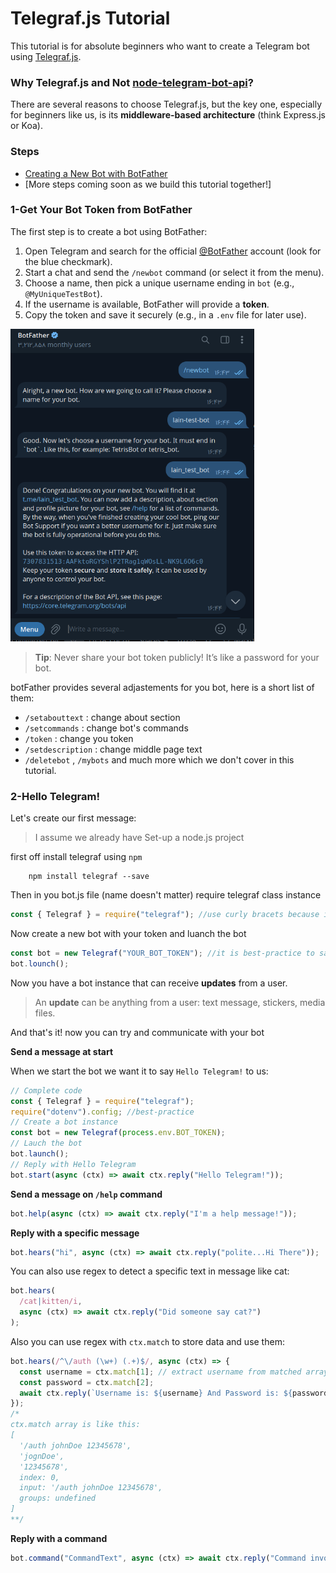 # Telegraf.js Tutorial

This tutorial is for absolute beginners who want to create a Telegram bot using [Telegraf.js](https://telegraf.js.org/).

### Why Telegraf.js and Not [node-telegram-bot-api](https://github.com/yagop/node-telegram-bot-api)?

There are several reasons to choose Telegraf.js, but the key one, especially for beginners like us, is its **middleware-based architecture** (think Express.js or Koa).

### Steps

- [Creating a New Bot with BotFather](#1-get-your-bot-token-from-botfather)
- [More steps coming soon as we build this tutorial together!]

### 1-Get Your Bot Token from BotFather

The first step is to create a bot using BotFather:

1. Open Telegram and search for the official [@BotFather](https://t.me/BotFather) account (look for the blue checkmark).
2. Start a chat and send the `/newbot` command (or select it from the menu).
3. Choose a name, then pick a unique username ending in `bot` (e.g., `@MyUniqueTestBot`).
4. If the username is available, BotFather will provide a **token**.
5. Copy the token and save it securely (e.g., in a `.env` file for later use).

<img src="https://github.com/daniyal-abbassi/telegrafjs-starting-tutorial/blob/main/screenshots/botfather.png" height="500" width="390">

> **Tip**: Never share your bot token publicly! It’s like a password for your bot.

botFather provides several adjastements for you bot, here is a short list of them:

- `/setabouttext` : change about section
- `/setcommands` : change bot's commands
- `/token` : change you token
- `/setdescription` : change middle page text
- `/deletebot` , `/mybots` and much more which we don't cover in this tutorial.

### 2-Hello Telegram!

Let's create our first message:

> I assume we already have Set-up a node.js project

first off install telegraf using `npm`

```
    npm install telegraf --save
```

Then in you bot.js file (name doesn't matter) require telegraf class instance

```js
const { Telegraf } = require("telegraf"); //use curly bracets because it is an instance of telegraf class
```

Now create a new bot with your token and luanch the bot

```js
const bot = new Telegraf("YOUR_BOT_TOKEN"); //it is best-practice to save it .env file and then access it with process.env.BOT_TOKEN
bot.lounch();
```

Now you have a bot instance that can receive **updates** from a user.

> An **update** can be anything from a user: text message, stickers, media files.

And that's it! now you can try and communicate with your bot

**Send a message at start**

When we start the bot we want it to say `Hello Telegram!` to us:

```js
// Complete code
const { Telegraf } = require("telegraf");
require("dotenv").config; //best-practice
// Create a bot instance
const bot = new Telegraf(process.env.BOT_TOKEN);
// Lauch the bot
bot.launch();
// Reply with Hello Telegram
bot.start(async (ctx) => await ctx.reply("Hello Telegram!"));
```

**Send a message on `/help` command**

```js
bot.help(async (ctx) => await ctx.reply("I'm a help message!"));
```

**Reply with a specific message**

```js
bot.hears("hi", async (ctx) => await ctx.reply("polite...Hi There"));
```

You can also use regex to detect a specific text in message like cat:

```js
bot.hears(
  /cat|kitten/i,
  async (ctx) => await ctx.reply("Did someone say cat?")
);
```

Also you can use regex with `ctx.match` to store data and use them:

```js
bot.hears(/^\/auth (\w+) (.+)$/, async (ctx) => {
  const username = ctx.match[1]; // extract username from matched array
  const password = ctx.match[2];
  await ctx.reply(`Username is: ${username} And Password is: ${password}`);
});
/*
ctx.match array is like this: 
[
  '/auth johnDoe 12345678',
  'jognDoe',
  '12345678',
  index: 0,
  input: '/auth johnDoe 12345678',
  groups: undefined
]
**/
```

**Reply with a command**

```js
bot.command("CommandText", async (ctx) => await ctx.reply("Command invoked"));
```
